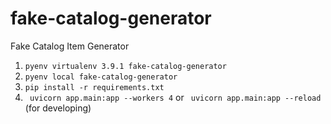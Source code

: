 # fake-catalog-generator
Fake Catalog Item Generator 

1. `pyenv virtualenv 3.9.1 fake-catalog-generator`
2. `pyenv local fake-catalog-generator`
3. `pip install -r requirements.txt`
4. ` uvicorn app.main:app --workers 4` or ` uvicorn app.main:app --reload` (for developing)
